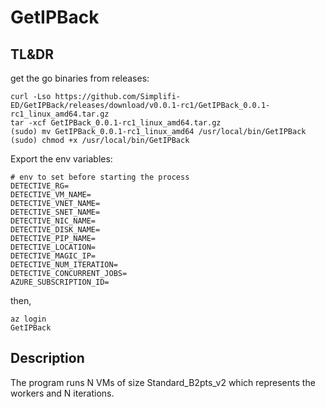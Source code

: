 # GetIPBack


## TL&DR

get the go binaries from releases:

```shell
curl -Lso https://github.com/Simplifi-ED/GetIPBack/releases/download/v0.0.1-rc1/GetIPBack_0.0.1-rc1_linux_amd64.tar.gz
tar -xcf GetIPBack_0.0.1-rc1_linux_amd64.tar.gz
(sudo) mv GetIPBack_0.0.1-rc1_linux_amd64 /usr/local/bin/GetIPBack
(sudo) chmod +x /usr/local/bin/GetIPBack
```

Export the env variables:

```
# env to set before starting the process
DETECTIVE_RG=
DETECTIVE_VM_NAME=
DETECTIVE_VNET_NAME=
DETECTIVE_SNET_NAME=
DETECTIVE_NIC_NAME=
DETECTIVE_DISK_NAME=
DETECTIVE_PIP_NAME=
DETECTIVE_LOCATION=
DETECTIVE_MAGIC_IP=
DETECTIVE_NUM_ITERATION=
DETECTIVE_CONCURRENT_JOBS=
AZURE_SUBSCRIPTION_ID=
```

then, 

```shell
az login
GetIPBack
```

## Description
The program runs N VMs of size Standard_B2pts_v2 which represents the workers and N iterations.
